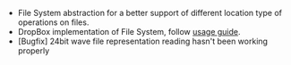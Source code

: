 * File System abstraction for a better support of different location type of operations on files.
* DropBox implementation of File System, follow [usage guide](/docs/user/api/file-systems.md#dropbox-file-system).
* [Bugfix] 24bit wave file representation reading hasn't been working properly 